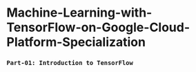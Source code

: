# Machine-Learning-with-TensorFlow-on-Google-Cloud-Platform-Specialization
### ```Part-01: Introduction to TensorFlow```
